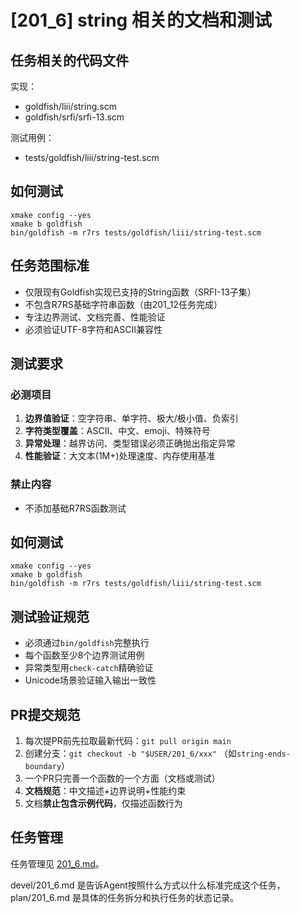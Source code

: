# [201_6] string 相关的文档和测试

## 任务相关的代码文件
实现：
- goldfish/liii/string.scm
- goldfish/srfi/srfi-13.scm

测试用例：
- tests/goldfish/liii/string-test.scm

## 如何测试
```
xmake config --yes
xmake b goldfish
bin/goldfish -m r7rs tests/goldfish/liii/string-test.scm
```

## 任务范围标准
- 仅限现有Goldfish实现已支持的String函数（SRFI-13子集）
- 不包含R7RS基础字符串函数（由201_12任务完成）
- 专注边界测试、文档完善、性能验证
- 必须验证UTF-8字符和ASCII兼容性

## 测试要求
### 必测项目
1. **边界值验证**：空字符串、单字符、极大/极小值、负索引
2. **字符类型覆盖**：ASCII、中文、emoji、特殊符号
3. **异常处理**：越界访问、类型错误必须正确抛出指定异常
4. **性能验证**：大文本(1M+)处理速度、内存使用基准

### 禁止内容
- 不添加基础R7RS函数测试

## 如何测试
```
xmake config --yes
xmake b goldfish
bin/goldfish -m r7rs tests/goldfish/liii/string-test.scm
```

## 测试验证规范
- 必须通过`bin/goldfish`完整执行
- 每个函数至少8个边界测试用例
- 异常类型用`check-catch`精确验证
- Unicode场景验证输入输出一致性

## PR提交规范
1. 每次提PR前先拉取最新代码：`git pull origin main`
2. 创建分支：`git checkout -b "$USER/201_6/xxx"` （如`string-ends-boundary`）
3. 一个PR只完善一个函数的一个方面（文档或测试）
4. **文档规范**：中文描述+边界说明+性能约束
5. 文档**禁止包含示例代码**，仅描述函数行为

## 任务管理
任务管理见 [201_6.md](./plan/201_6.md)。

devel/201_6.md 是告诉Agent按照什么方式以什么标准完成这个任务，plan/201_6.md 是具体的任务拆分和执行任务的状态记录。
